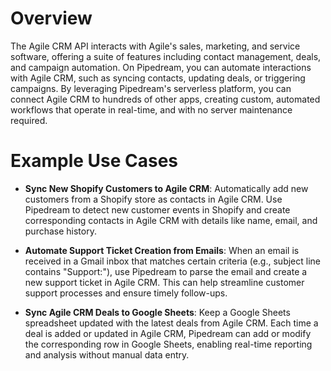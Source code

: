 # Overview

The Agile CRM API interacts with Agile's sales, marketing, and service software, offering a suite of features including contact management, deals, and campaign automation. On Pipedream, you can automate interactions with Agile CRM, such as syncing contacts, updating deals, or triggering campaigns. By leveraging Pipedream's serverless platform, you can connect Agile CRM to hundreds of other apps, creating custom, automated workflows that operate in real-time, and with no server maintenance required.

# Example Use Cases

- **Sync New Shopify Customers to Agile CRM**: Automatically add new customers from a Shopify store as contacts in Agile CRM. Use Pipedream to detect new customer events in Shopify and create corresponding contacts in Agile CRM with details like name, email, and purchase history.

- **Automate Support Ticket Creation from Emails**: When an email is received in a Gmail inbox that matches certain criteria (e.g., subject line contains "Support:"), use Pipedream to parse the email and create a new support ticket in Agile CRM. This can help streamline customer support processes and ensure timely follow-ups.

- **Sync Agile CRM Deals to Google Sheets**: Keep a Google Sheets spreadsheet updated with the latest deals from Agile CRM. Each time a deal is added or updated in Agile CRM, Pipedream can add or modify the corresponding row in Google Sheets, enabling real-time reporting and analysis without manual data entry.
